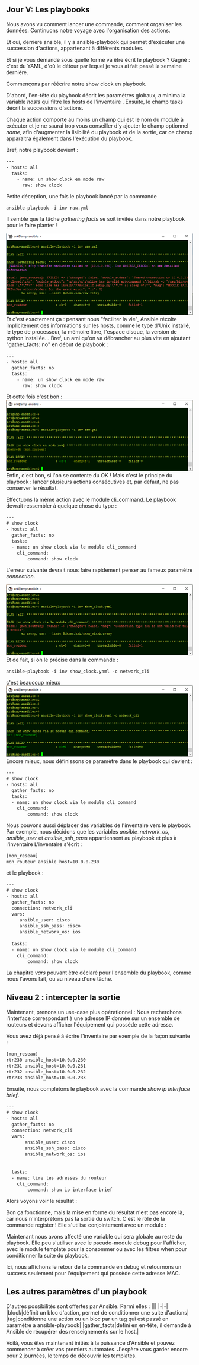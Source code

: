 ## Jour V: Les playbooks

Nous avons vu comment lancer une commande, comment organiser les données. Continuons notre voyage avec l'organisation des actions.

Et oui, derrière ansible, il y a ansible-playbook qui permet d'exécuter une succession d'actions, appartenant à différents modules.

Et si je vous demande sous quelle forme va être écrit le playbook ? Gagné : c'est du YAML, d'où le détour par lequel je vous ai fait passé la semaine dernière. 

Commençons par réécrire notre show clock en playbook.

D'abord, l'en-tête du playbook décrit les paramètres globaux, a minima la variable *hosts* qui filtre les hosts de l'inventaire . Ensuite, le champ tasks décrit la successions d'actions. 

Chaque action comporte au moins un champ qui est le nom du module à exécuter et je ne saurai trop vous conseiller d'y ajouter le champ optionnel *name*, afin d'augmenter la lisibilité du playbook et de la sortie, car ce champ apparaitra également dans l'exécution du playbook.

Bref, notre playbook devient :

    ---
    - hosts: all
      tasks:
        - name: un show clock en mode raw
          raw: show clock

Petite déception, une fois le playbook lancé par la commande

    ansible-playbook -i inv raw.yml

Il semble que la tâche *gathering facts* se soit invitée dans notre playbook pour le faire planter ! 

![playbook001](https://raw.githubusercontent.com/PJO2/Ansible-for-network-guys/master/images/playbook001.png) 
Et c'est exactement ça : pensant nous "faciliter la vie", Ansible récolte implicitement des informations sur les hosts, comme le type d'Unix installé, le type de processeur, la mémoire libre, l'espace disque, la version de python installée... 
Bref, un ami qu'on va débrancher au plus vite en ajoutant "gather_facts: no" en début de playbook :
    
    ---
    - hosts: all
      gather_facts: no
      tasks:
        - name: un show clock en mode raw
          raw: show clock

Et cette fois c'est bon :
![playbook002](https://raw.githubusercontent.com/PJO2/Ansible-for-network-guys/master/images/playbook002.png)
Enfin, c'est bon, si l'on se contente du OK ! 
Mais c'est le principe du playbook : lancer plusieurs actions consécutives et, par défaut, ne pas conserver le résultat.

Effectuons la même action avec le module cli_command. Le playbook devrait ressembler à quelque chose du type :

    ---
    # show clock
    - hosts: all
      gather_facts: no
      tasks:
      - name: un show clock via le module cli_command
        cli_command:
            command: show clock

L'erreur suivante devrait nous faire rapidement penser au fameux paramètre *connection*.

![playbook003](https://raw.githubusercontent.com/PJO2/Ansible-for-network-guys/master/images/playbook003.png)
Et de fait, si on le précise dans la commande :

    ansible-playbook -i inv show_clock.yaml -c network_cli
c'est beaucoup mieux
![playbook004](https://raw.githubusercontent.com/PJO2/Ansible-for-network-guys/master/images/playbook004.png)
Encore mieux, nous définissons ce paramètre dans le playbook qui devient :

    ---
    # show clock
    - hosts: all
      gather_facts: no
      tasks:
      - name: un show clock via le module cli_command
        cli_command:
            command: show clock

Nous pouvons aussi déplacer des variables de l'inventaire vers le playbook. Par exemple, nous 
décidons que les variables *ansible_network_os*, *ansible_user* et *ansible_ssh_pass* appartiennent au playbook et plus à l'inventaire 
L'inventaire s'écrit :

    [mon_reseau]
    mon_routeur ansible_host=10.0.0.230

et le playbook :

    ---
    # show clock
    - hosts: all
      gather_facts: no
      connection: network_cli
      vars:
         ansible_user: cisco
         ansible_ssh_pass: cisco
         ansible_network_os: ios
    
      tasks:
      - name: un show clock via le module cli_command
        cli_command:
            command: show clock

La chapitre *vars* pouvant être déclaré pour l'ensemble du playbook, comme nous l'avons fait, ou au niveau d'une tâche.


## Niveau 2 : intercepter la sortie

Maintenant, prenons un use-case plus opérationnel : Nous recherchons l'interface correspondant à une adresse IP donnée sur un ensemble de routeurs et devons afficher l'équipement qui possède cette adresse.

Vous avez déjà pensé à écrire l'inventaire par exemple de la façon suivante :

    [mon_reseau]
    rtr230 ansible_host=10.0.0.230
    rtr231 ansible_host=10.0.0.231
    rtr232 ansible_host=10.0.0.232
    rtr233 ansible_host=10.0.0.233

Ensuite, nous complétons le playbook avec la commande *show ip interface brief*.

    ---
    # show clock
    - hosts: all
      gather_facts: no
      connection: network_cli
      vars:
           ansible_user: cisco
           ansible_ssh_pass: cisco
           ansible_network_os: ios
    
    
      tasks:
      - name: lire les adresses du routeur
        cli_command:
            command: show ip interface brief


Alors voyons voir le résultat :


Bon ça fonctionne, mais la mise en forme du résultat n'est pas encore là, car nous n'interprétons pas la sortie du switch. C'est le rôle de la commande register !
Elle s'utilise conjointement avec un module :


Maintenant nous avons affecté une variable qui sera globale au reste du playbook.
Elle peu s'utiliser avec le pseudo-module debug pour l'afficher, avec le module template pour la consommer ou avec les filtres when pour conditionner la suite du playbook.

Ici, nous affichons le retour de la commande en debug et retournons un success seulement pour l'équipement qui  possède cette adresse MAC.

## Les autres paramètres d'un playbook  

D'autres possibilités sont offertes par Ansible. Parmi elles : 
|||
|-|-|
|block|définit un bloc d'action, permet de conditionner une suite d'actions|
|tag|conditionne une action ou un bloc par un tag qui est passé en paramètre à ansible-playbook|
|gather_facts|défini en en-tête, il demande à Ansible de récupérer des renseignements sur le host.|


Voilà, vous êtes maintenant  initiés à la puissance d'Ansible et pouvez commencer à créer vos premiers automates. J'espère vous garder encore pour 2 journées, le temps de découvrir les templates.




<!--stackedit_data:
eyJoaXN0b3J5IjpbMTUwMDQ0NzY1MywyNTE1NTY3OTQsODQzOT
kzNzYwLC0zNDEzNDIyMTUsMTMxNzc1OTgxMCwxOTM0MzM1MjA2
LC0yNjAwNDA1MjEsMTQ3NjgwODE1NywxMjA4ODQxMDQsLTE4Nj
Q0OTA3Niw3NTExNzQ2ODIsMTY1MjczMzIzMiwtOTYwODMxMzNd
fQ==
-->